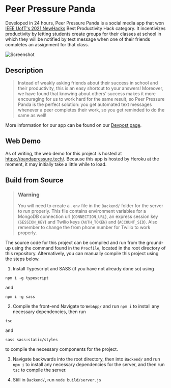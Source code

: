 # Peer Pressure Panda

Developed in 24 hours, Peer Pressure Panda is a social media app that won [IEEE UofT's 2021 NewHacks](https://newhacks-2021.devpost.com/) Best Productivity Hack category. It incentivizes productivity by letting students create groups for their classes at school in which they will be notified by text message when one of their friends completes an assignment for that class.

![Screenshot](https://cdn.discordapp.com/attachments/906910291776925696/906910298391334952/unknown.png)

## Description

> Instead of weakly asking friends about their success in school and their productivity, this is an easy shortcut to your answers! Moreover, we have found that knowing about others’ success makes it more encouraging for us to work hard for the same result, so Peer Pressure Panda is the perfect solution: you get automated text messages whenever a peer completes their work, so you get reminded to do the same as well!

More information for our app can be found on our [Devpost page](https://devpost.com/software/peer-pressure-panda).

## Web Demo

As of writing, the web demo for this project is hosted at https://pandapressure.tech/. Because this app is hosted by Heroku at the moment, it may initially take a little while to load.

## Build from Source

> ### Warning
> You will need to create a `.env` file in the `Backend/` folder for the server to run properly. This file contains environment variables for a MongoDB connection url (`CONNECTION_URL`), an express session key (`SESSION_KEY`) and Twilio keys (`AUTH_TOKEN`) and (`ACCOUNT_SID`). Also remember to change the from phone number for Twilio to work properly.

The source code for this project can be compiled and run from the ground-up using the command found in the `Procfile`, located in the root directory of this repository. Alternatively, you can manually compile this project using the steps below.

1. Install Typescript and SASS (if you have not already done so) using

```
npm i -g typescript
```

and

```
npm i -g sass
```

2. Compile the front-end
   Navigate to `WebApp/` and run `npm i` to install any necessary dependencies, then run

```
tsc
```

and

```
sass sass:static/styles
```

to compile the necessary components for the project.

3. Navigate backwards into the root directory, then into `Backend/` and run `npm i` to install any necessary dependencies for the server, and then run `tsc` to compile the server.

4. Still in `Backend/`, run `node build/server.js`
